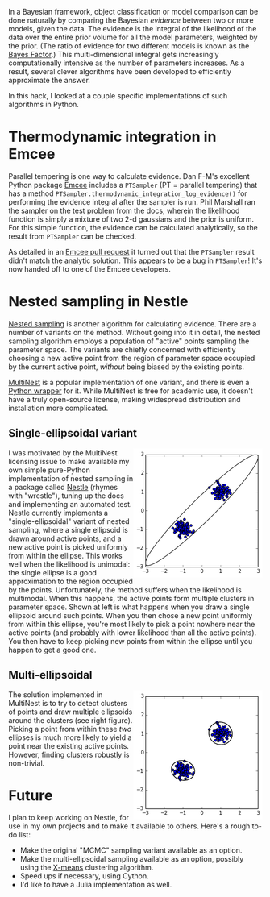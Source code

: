 <!--
.. title: Bayesian Evidence Calculation
.. slug: bayesian-evidence
.. date: 2014-09-30 9:00:00 UTC-07:00
.. tags: hacking, bayesian evidence
.. author: Kyle Barbary
.. link:
.. description: Methods for calculating Bayesian evidence
.. type: text
-->

In a Bayesian framework, object classification or model comparison can
be done naturally by comparing the Bayesian _evidence_ between two or
more models, given the data. The evidence is the integral of the
likelihood of the data over the entire prior volume for all the model
parameters, weighted by the prior. (The ratio of evidence for two
different models is known as the [Bayes
Factor](http://en.wikipedia.org/wiki/Bayes_factor).) This
multi-dimensional integral gets increasingly computationally intensive
as the number of parameters increases. As a result, several clever
algorithms have been developed to efficiently approximate the answer.

In this hack, I looked at a couple specific implementations of such
algorithms in Python.

<!-- TEASER_END -->

Thermodynamic integration in Emcee
==================================

Parallel tempering is one way to calculate evidence. Dan F-M's
excellent Python package [Emcee](http://dan.iel.fm/emcee/current/)
includes a `PTSampler` (PT = parallel tempering) that has a method
`PTSampler.thermodynamic_integration_log_evidence()` for performing
the evidence integral after the sampler is run. Phil Marshall ran the
sampler on the test problem from the docs, wherein the likelihood
function is simply a mixture of two 2-d gaussians and the prior is
uniform. For this simple function, the evidence can be calculated
analytically, so the result from `PTSampler` can be checked.

As detailed in an [Emcee pull
request](http://github.com/dfm/emcee/pull/131) it turned out that the
`PTSampler` result didn't match the analytic solution. This appears to
be a bug in `PTSampler`! It's now handed off to one of the Emcee
developers.

Nested sampling in Nestle
=========================

[Nested
sampling](http://en.wikipedia.org/wiki/Nested_sampling_algorithm) is
another algorithm for calculating evidence. There are a number of
variants on the method. Without going into it in detail, the nested
sampling algorithm employs a population of "active" points sampling
the parameter space. The variants are chiefly concerned with
efficiently choosing a new active point from the region of parameter
space occupied by the current active point, *without* being biased by
the existing points.

[MultiNest](http://ccpforge.cse.rl.ac.uk/gf/project/multinest/) is a
popular implementation of one variant, and there is even a [Python
wrapper](http://johannesbuchner.github.io/PyMultiNest/index.html) for
it. While MultiNest is free for academic use, it doesn't have a truly
open-source license, making widespread distribution and installation
more complicated.

Single-ellipsoidal variant
--------------------------

<div style="float:right">
<img src="/images/nested_sampling_single.png">
</div>

I was motivated by the MultiNest licensing issue to make available my
own simple pure-Python implementation of nested sampling in a package
called [Nestle](https://github.com/kbarbary/nestle) (rhymes with
"wrestle"), tuning up the docs and implementing an automated
test. Nestle currently implements a "single-ellipsoidal" variant of
nested sampling, where a single ellipsoid is drawn around active
points, and a new active point is picked uniformly from within the
ellipse. This works well when the likelihood is unimodal: the single
ellipse is a good approximation to the region occupied by the
points. Unfortunately, the method suffers when the likelihood is
multimodal. When this happens, the active points form multiple
clusters in parameter space. Shown at left is what happens when you
draw a single ellipsoid around such points. When you then chose a new
point uniformly from within this ellipse, you're most likely to pick a
point nowhere near the active points (and probably with lower
likelihood than all the active points). You then have to keep picking
new points from within the ellipse until you happen to get a good one.

Multi-ellipsoidal
-----------------

<div style="float:right">
<img src="/images/nested_sampling_multi.png">
</div>

The solution implemented in MultiNest is to try to detect clusters of
points and draw multiple ellipsoids around the clusters (see right
figure).  Picking a point from within these *two* ellipses is much
more likely to yield a point near the existing active points. However,
finding clusters robustly is non-trivial.

Future
======

I plan to keep working on Nestle, for use in my own projects and to make
it available to others. Here's a rough to-do list:

* Make the original "MCMC" sampling variant available as an option.
* Make the multi-ellipsoidal sampling available as an option, possibly
  using the [X-means](http://www.cs.cmu.edu/~dpelleg/kmeans.html)
  clustering algorithm.
* Speed ups if necessary, using Cython.
* I'd like to have a Julia implementation as well.
